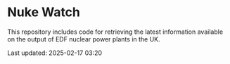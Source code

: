 # Nuke Watch

This repository includes code for retrieving the latest information available on the output of EDF nuclear power plants in the UK.

Last updated: 2025-02-17 03:20